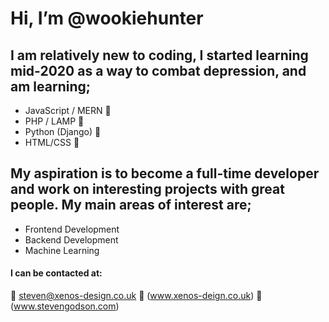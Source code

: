 # Hi, I’m @wookiehunter

## I am relatively new to coding, I started learning  mid-2020 as a way to combat depression, and am learning;

* JavaScript / MERN :blue_heart:
* PHP / LAMP :green_heart:
* Python (Django) :snake:
* HTML/CSS :orange_heart:

## My aspiration is to become a full-time developer and work on interesting projects with great people. My main areas of interest are;

* Frontend Development
* Backend Development
* Machine Learning

#### I can be contacted at:
:e-mail: steven@xenos-design.co.uk
:office: (www.xenos-deign.co.uk)
:house_with_garden: (www.stevengodson.com)

